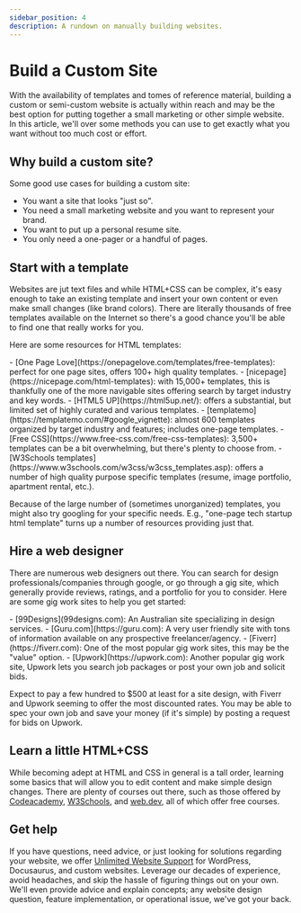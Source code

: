 ```yaml
---
sidebar_position: 4
description: A rundown on manually building websites.
---
```

# Build a Custom Site

With the availability of templates and tomes of reference material, building a custom or semi-custom website is actually within reach and may be the best option for putting together a small marketing or other simple website. In this article, we'll over some methods you can use to get exactly what you want without too much cost or effort.

## Why build a custom site?

Some good use cases for building a custom site:
- You want a site that looks "just so".
- You need a small marketing website and you want to represent your brand.
- You want to put up a personal resume site.
- You only need a one-pager or a handful of pages.

## Start with a template

Websites are jut text files and while HTML+CSS can be complex, it's easy enough to take an existing template and insert your own content or even make small changes (like brand colors). There are literally thousands of free templates available on the Internet so there's a good chance you'll be able to find one that really works for you.

Here are some resources for HTML templates:
<div class="flow-list">
- [One Page Love](https://onepagelove.com/templates/free-templates): perfect for one page sites, offers 100+ high quality templates.
- [nicepage](https://nicepage.com/html-templates): with 15,000+ templates, this is thankfully one of the more navigable sites offering search by target industry and key words.
- [HTML5 UP](https://html5up.net/): offers a substantial, but limited set of highly curated and various templates.
- [templatemo](https://templatemo.com/#google_vignette): almost 600 templates organized by target industry and features; includes one-page templates.
- [Free CSS](https://www.free-css.com/free-css-templates): 3,500+ templates can be a bit overwhelming, but there's plenty to choose from.
- [W3Schools templates](https://www.w3schools.com/w3css/w3css_templates.asp): offers a number of high quality purpose specific templates (resume, image portfolio, apartment rental, etc.).
</div>

Because of the large number of (sometimes unorganized) templates, you might also try googling for your specific needs. E.g., "one-page tech startup html template" turns up a number of resources providing just that.

## Hire a web designer

There are numerous web designers out there. You can search for design professionals/companies through google, or go through a gig site, which generally provide reviews, ratings, and a portfolio for you to consider. Here are some gig work sites to help you get started:
<div class="flow-list">
- [99Designs](99designs.com): An Australian site specializing in design services.
- [Guru.com](https://guru.com): A very user friendly site with tons of information available on any prospective freelancer/agency.
- [Fiverr](https://fiverr.com): One of the most popular gig work sites, this may be the "value" option.
- [Upwork](https://upwork.com): Another popular gig work site, Upwork lets you search job packages or post your own job and solicit bids.
</div>

Expect to pay a few hundred to $500 at least for a site design, with Fiverr and Upwork seeming to offer the most discounted rates. You may be able to spec your own job and save your money (if it's simple) by posting a request for bids on Upwork.

## Learn a little HTML+CSS

While becoming adept at HTML and CSS in general is a tall order, learning some basics that will allow you to edit content and make simple design changes. There are plenty of courses out there, such as those offered by [Codeacademy](https://www.codecademy.com/learn/learn-html), [W3Schools](https://www.w3schools.com/html/), and [web.dev](https://web.dev/learn/html), all of which offer free courses.

## Get help

If you have questions, need advice, or just looking for solutions regarding your website, we offer [Unlimited Website Support](/support#unlimited-website-support) for WordPress, Docusaurus, and custom websites. Leverage our decades of experience, avoid headaches, and skip the hassle of figuring things out on your own. We'll even provide advice and explain concepts; any website design question, feature implementation, or operational issue, we've got your back.